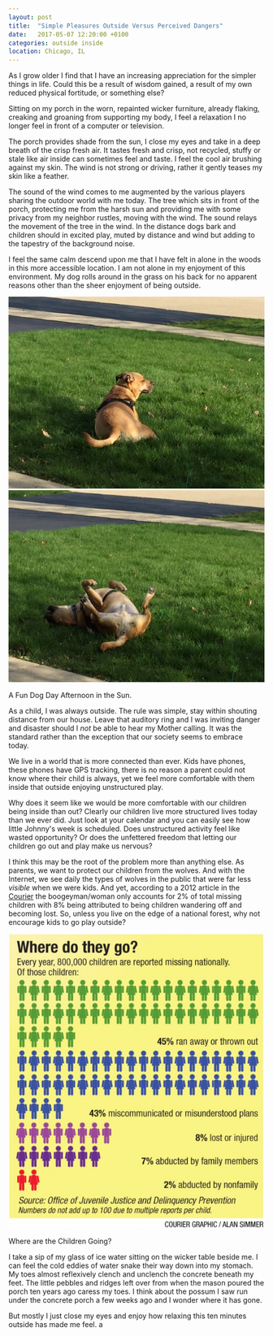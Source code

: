 ```yaml
---
layout: post
title:  "Simple Pleasures Outside Versus Perceived Dangers"
date:   2017-05-07 12:20:00 +0100
categories: outside inside
location: Chicago, IL
---
```


As I grow older I find that I have an increasing appreciation for the simpler things in life.  Could this be a result of wisdom gained, a result of my own reduced physical fortitude, or something else?

Sitting on my porch in the worn, repainted wicker furniture, already flaking, creaking and groaning from supporting my body, I feel a relaxation I no longer feel in front of a computer or television.

The porch provides shade from the sun, I close my eyes and take in a deep breath of the crisp fresh air.  It tastes fresh and crisp, not recycled, stuffy or stale like air inside can sometimes feel and taste.  I feel the cool air brushing against my skin.  The wind is not strong or driving, rather it gently teases my skin like a feather.

The sound of the wind comes to me augmented by the various players sharing the outdoor world with me today.  The tree which sits in front of the porch, protecting me from the harsh sun and providing me with some privacy from my neighbor rustles, moving with the wind.  The sound relays the movement of the tree in the wind.  In the distance dogs bark and children should in excited play, muted by distance and wind but adding to the tapestry of the background noise.

I feel the same calm descend upon me that I have felt in alone in the woods in this more accessible location.  I am not alone in my enjoyment of this environment.  My dog rolls around in the grass on his back for no apparent reasons other than the sheer enjoyment of being outside.

<div class="post-image post-image--split">
    <img src="/img/post-images/d1.jpg" alt="Dog 1" />
    <img src="/img/post-images/d2.jpg" alt="Dog 2" />
    <p class="post-image-caption">A Fun Dog Day Afternoon in the Sun.</p>
</div>

As a child, I was always outside.  The rule was simple, stay within shouting distance from our house.  Leave that auditory ring and I was inviting danger and disaster should I *not* be able to hear my Mother calling. It was the standard rather than the exception that our society seems to embrace today.

We live in a world that is more connected than ever.  Kids have phones, these phones have GPS tracking, there is no reason a parent could not know where their child is always, yet we feel more comfortable with them inside that outside enjoying unstructured play.  

Why does it seem like we would be more comfortable with our children being inside than out?  Clearly our children live more structured lives today than we ever did.  Just look at your calendar and you can easily see how little Johnny's week is scheduled.  Does unstructured activity feel like wasted opportunity? Or does the unfettered freedom that letting our children go out and play make us nervous?  

I think this may be the root of the problem more than anything else.  As parents, we want to protect our children from the wolves.  And with the Internet, we see daily the types of wolves in the public that were far less *visible* when we were kids.  And yet, according to a 2012 article in the <a href="http://wcfcourier.com/news/evansdale_search/statistics-on-missing-children-daunting/article_22ac5beb-378a-5bc6-b662-124e042c51a6.html">Courier</a> the boogeyman/woman only accounts for 2% of total missing children with 8% being attributed to being children wandering off and becoming lost.  So, unless you live on the edge of a national forest, why not encourage kids to go play outside?  

<div class="post-image">
    <img src="/img/post-images/abduction.jpg" alt="Abduction Percentages" />
    <p class="post-image-caption">Where are the Children Going?</p>
</div>

I take a sip of my glass of ice water sitting on the wicker table beside me.  I can feel the cold eddies of water snake their way down into my stomach.  My toes almost reflexively clench and unclench the concrete beneath my feet.  The little pebbles and ridges left over from when the mason poured the porch ten years ago caress my toes.  I think about the possum I saw run under the concrete porch a few weeks ago and I wonder where it has gone.  

But mostly I just close my eyes and enjoy how relaxing this ten minutes outside has made me feel.
a
